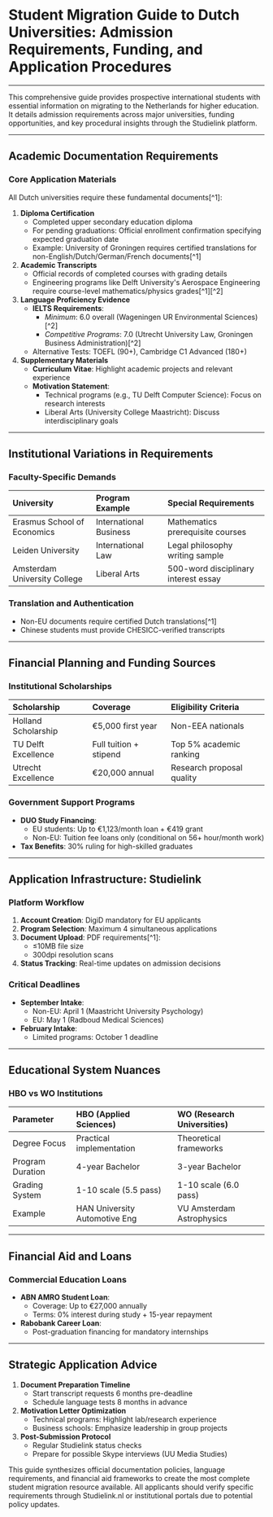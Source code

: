 # Student Migration Guide to Dutch Universities: Admission Requirements, Funding, and Application Procedures

---

This comprehensive guide provides prospective international students with essential information on migrating to the Netherlands for higher education. It details admission requirements across major universities, funding opportunities, and key procedural insights through the Studielink platform.

---

## Academic Documentation Requirements

### Core Application Materials

All Dutch universities require these fundamental documents[^1]:

1. **Diploma Certification**
    - Completed upper secondary education diploma
    - For pending graduations: Official enrollment confirmation specifying expected graduation date
    - Example: University of Groningen requires certified translations for non-English/Dutch/German/French documents[^1]
2. **Academic Transcripts**
    - Official records of completed courses with grading details
    - Engineering programs like Delft University's Aerospace Engineering require course-level mathematics/physics grades[^1][^2]
3. **Language Proficiency Evidence**
    - **IELTS Requirements**:
        - _Minimum_: 6.0 overall (Wageningen UR Environmental Sciences)[^2]
        - _Competitive Programs_: 7.0 (Utrecht University Law, Groningen Business Administration)[^2]
    - Alternative Tests: TOEFL (90+), Cambridge C1 Advanced (180+)
4. **Supplementary Materials**
    - **Curriculum Vitae**: Highlight academic projects and relevant experience
    - **Motivation Statement**:
        - Technical programs (e.g., TU Delft Computer Science): Focus on research interests
        - Liberal Arts (University College Maastricht): Discuss interdisciplinary goals

---

## Institutional Variations in Requirements

### Faculty-Specific Demands

| University | Program Example | Special Requirements |
| :-- | :-- | :-- |
| Erasmus School of Economics | International Business | Mathematics prerequisite courses |
| Leiden University | International Law | Legal philosophy writing sample |
| Amsterdam University College | Liberal Arts | 500-word disciplinary interest essay |

### Translation and Authentication

- Non-EU documents require certified Dutch translations[^1]
- Chinese students must provide CHESICC-verified transcripts

---

## Financial Planning and Funding Sources

### Institutional Scholarships

| Scholarship | Coverage | Eligibility Criteria |
| :-- | :-- | :-- |
| Holland Scholarship | €5,000 first year | Non-EEA nationals |
| TU Delft Excellence | Full tuition + stipend | Top 5% academic ranking |
| Utrecht Excellence | €20,000 annual | Research proposal quality |

### Government Support Programs

- **DUO Study Financing**:
    - EU students: Up to €1,123/month loan + €419 grant
    - Non-EU: Tuition fee loans only (conditional on 56+ hour/month work)
- **Tax Benefits**: 30% ruling for high-skilled graduates

---

## Application Infrastructure: Studielink

### Platform Workflow

1. **Account Creation**: DigiD mandatory for EU applicants
2. **Program Selection**: Maximum 4 simultaneous applications
3. **Document Upload**: PDF requirements[^1]:
    - ≤10MB file size
    - 300dpi resolution scans
4. **Status Tracking**: Real-time updates on admission decisions

### Critical Deadlines

- **September Intake**:
    - Non-EU: April 1 (Maastricht University Psychology)
    - EU: May 1 (Radboud Medical Sciences)
- **February Intake**:
    - Limited programs: October 1 deadline

---

## Educational System Nuances

### HBO vs WO Institutions

| Parameter | HBO (Applied Sciences) | WO (Research Universities) |
| :-- | :-- | :-- |
| Degree Focus | Practical implementation | Theoretical frameworks |
| Program Duration | 4-year Bachelor | 3-year Bachelor |
| Grading System | 1-10 scale (5.5 pass) | 1-10 scale (6.0 pass) |
| Example | HAN University Automotive Eng | VU Amsterdam Astrophysics |

---

## Financial Aid and Loans

### Commercial Education Loans

- **ABN AMRO Student Loan**:
    - Coverage: Up to €27,000 annually
    - Terms: 0% interest during study + 15-year repayment
- **Rabobank Career Loan**:
    - Post-graduation financing for mandatory internships

---

## Strategic Application Advice

1. **Document Preparation Timeline**
    - Start transcript requests 6 months pre-deadline
    - Schedule language tests 8 months in advance
2. **Motivation Letter Optimization**
    - Technical programs: Highlight lab/research experience
    - Business schools: Emphasize leadership in group projects
3. **Post-Submission Protocol**
    - Regular Studielink status checks
    - Prepare for possible Skype interviews (UU Media Studies)

This guide synthesizes official documentation policies, language requirements, and financial aid frameworks to create the most complete student migration resource available. All applicants should verify specific requirements through Studielink.nl or institutional portals due to potential policy updates.
